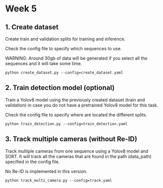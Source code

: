 # Week 5

## 1. Create dataset
Create train and validation splits for training and inference.

Check the config file to specify which sequences to use.

WARNING: Around 30gb of data will be generated if you select all the sequences and it will
take some time.
````
python create_dataset.py --config=create_dataset.yaml
````


## 2. Train detection model (optional)
Train a Yolov8 model using the previously created dataset (train and validation) in case you
do not have a pretrained Yolov8 model for this task.

Check the config file to specify where are located the different splits.
````
python train_detection.py --config=train_detection.yaml
````

## 3. Track multiple cameras (without Re-ID)
Track multiple cameras from one sequence using a Yolov8 model and SORT.
It will track all the cameras that are found in the path (data_path) specified in the config file.

No Re-ID is implemented in this version.
````
python track_multi_camera.py --config=track.yaml
````